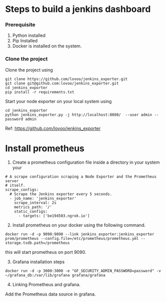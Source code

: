 # Steps to build a jenkins dashboard

### Prerequisite

1. Python installed
2. Pip Installed
3. Docker is installed on the system.

### Clone the project

Clone the project using 
 
 
```
git clone https://github.com/lovoo/jenkins_exporter.git
git clone git@github.com:lovoo/jenkins_exporter.git
cd jenkins_exporter
pip install -r requirements.txt
```

Start your node exporter on your local system using

```
cd jenkins_exporter
python jenkins_exporter.py -j http://localhost:8080/  --user admin --password admin 
```

Ref: https://github.com/lovoo/jenkins_exporter


# Install prometheus

1.  Create a prometheus configuration file inside a directory in your system your

```
# A scrape configuration scraping a Node Exporter and the Prometheus server
# itself.
scrape_configs:
  # Scrape the Jenkins exporter every 5 seconds.
  - job_name: 'jenkins_exporter'
    scrape_interval: 2s
    metrics_path: '/'
    static_configs:
      - targets: ['be194503.ngrok.io']
```

2.  Install prometheus on your docker using the following command.

```
docker run -d -p 9090:9090 --link jenkins_exporter:jenkins_exporter  prom/prometheus --config.file=/etc/prometheus/prometheus.yml --storage.tsdb.path=/prometheus  
```

this will start prometheus on port 9090.


3. Grafana installation steps 

```
docker run -d -p 3000:3000 -e "GF_SECURITY_ADMIN_PASSWORD=password" -v ~/grafana_db:/var/lib/grafana grafana/grafana
```

4. Linking Prometheus and grafana.

Add the Prometheus data source in grafana.

